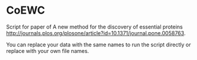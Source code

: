 # CoEWC

Script for paper of A new method for the discovery of essential proteins http://journals.plos.org/plosone/article?id=10.1371/journal.pone.0058763. 


You can replace your data with the same names to run the script directly or replace with your own file names.
